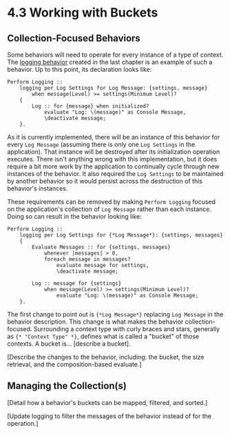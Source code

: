 # 4.3  Working with Buckets

## Collection-Focused Behaviors

Some behaviors will need to operate for every instance of a type of context. The [logging behavior](4.2-from-when-to-whenever.md#logging) created in the last chapter is an example of such a behavior. Up to this point, its declaration looks like:

```
Perform Logging ::
    logging per Log Settings for Log Message: {settings, message}
        when message(Level) >= settings(Minimum Level)?
    {
        Log :: for {message} when initialized?
            evaluate "Log: \(message)" as Console Message,
            \deactivate message;
    }.
```

As it is currently implemented, there will be an instance of this behavior for every `Log Message` (assuming there is only one `Log Settings` in the application). That instance will be destroyed after its initialization operation executes. There isn't anything wrong with this implementation, but it does require a bit more work by the application to continually cycle through new instances of the behavior. It also required the `Log Settings` to be maintained by another behavior so it would persist across the destruction of this behavior's instances.

These requirements can be removed by making `Perform Logging` focused on the application's collection of `Log Message` rather than each instance. Doing so can result in the behavior looking like:

```
Perform Logging ::
    logging per Log Settings for {*Log Message*}: {settings, messages}
    {
        Evaluate Messages :: for {settings, messages} 
            whenever |messages| > 0, 
            foreach message in messages?
                evaluate message for settings,
                \deactivate message;
        
        Log :: message for {settings}
            when message(Level) >= settings(Minimum Level)?
                evaluate "Log: \(message)" as Console Message;
    }.
```

The first change to point out is `{*Log Message*}` replacing `Log Message` in the behavior description. This change is what makes the behavior collection-focused. Surrounding a context type with curly braces and stars, generally as `{* "Context Type" *}`, defines what is called a "bucket" of those contexts. A bucket is... \[describe a bucket].



\[Describe the changes to the behavior, including: the bucket, the size retrieval, and the composition-based evaluate.]







## Managing the Collection(s)

\[Detail how a behavior's buckets can be mapped, filtered, and sorted.]

\[Update logging to filter the messages of the behavior instead of for the operation.]
